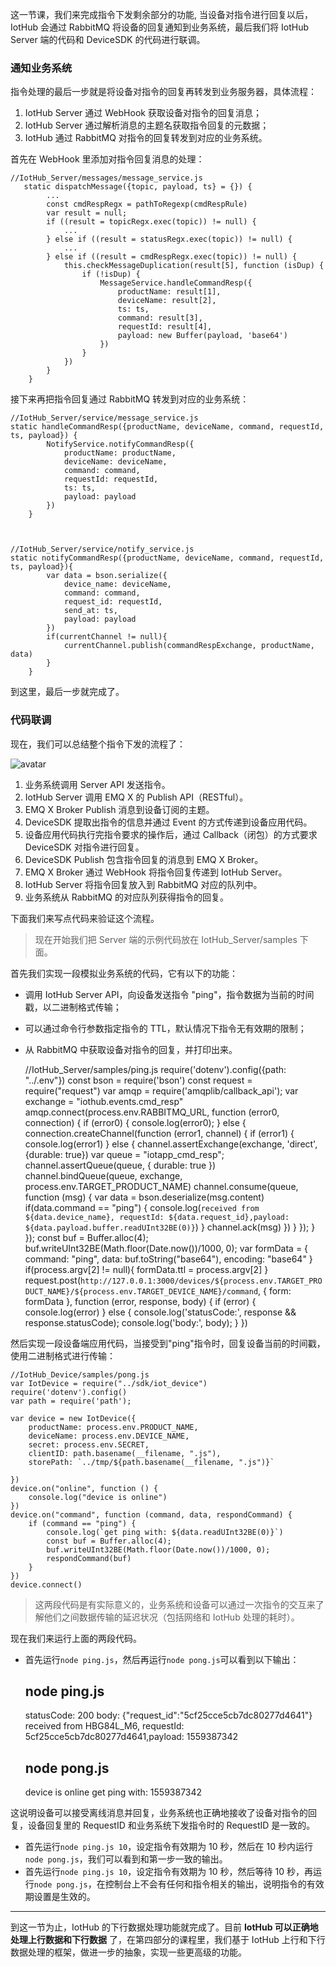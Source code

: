 这一节课，我们来完成指令下发剩余部分的功能, 当设备对指令进行回复以后，IotHub 会通过 RabbitMQ 将设备的回复通知到业务系统，最后我们将
IotHub Server 端的代码和 DeviceSDK 的代码进行联调。

### 通知业务系统

指令处理的最后一步就是将设备对指令的回复再转发到业务服务器，具体流程：

  1. IotHub Server 通过 WebHook 获取设备对指令的回复消息；
  2. IotHub Server 通过解析消息的主题名获取指令回复的元数据；
  3. IotHub 通过 RabbitMQ 对指令的回复转发到对应的业务系统。

首先在 WebHook 里添加对指令回复消息的处理：

    
    
    //IotHub_Server/messages/message_service.js
       static dispatchMessage({topic, payload, ts} = {}) {
            ...
            const cmdRespRegx = pathToRegexp(cmdRespRule)
            var result = null;
            if ((result = topicRegx.exec(topic)) != null) {
                ...
            } else if ((result = statusRegx.exec(topic)) != null) {
                ...
            } else if ((result = cmdRespRegx.exec(topic)) != null) {
                this.checkMessageDuplication(result[5], function (isDup) {
                    if (!isDup) {
                        MessageService.handleCommandResp({
                            productName: result[1],
                            deviceName: result[2],
                            ts: ts,
                            command: result[3],
                            requestId: result[4],
                            payload: new Buffer(payload, 'base64')
                        })
                    }
                })
            }
        }
    

接下来再把指令回复通过 RabbitMQ 转发到对应的业务系统：

    
    
    //IotHub_Server/service/message_service.js
    static handleCommandResp({productName, deviceName, command, requestId, ts, payload}) {
            NotifyService.notifyCommandResp({
                productName: productName,
                deviceName: deviceName,
                command: command,
                requestId: requestId,
                ts: ts,
                payload: payload
            })
        }
    
    
    
    //IotHub_Server/service/notify_service.js
    static notifyCommandResp({productName, deviceName, command, requestId, ts, payload}){
            var data = bson.serialize({
                device_name: deviceName,
                command: command,
                request_id: requestId,
                send_at: ts,
                payload: payload
            })
            if(currentChannel != null){
                currentChannel.publish(commandRespExchange, productName, data)
            }
        }
    

到这里，最后一步就完成了。

### 代码联调

现在，我们可以总结整个指令下发的流程了：

![avatar](https://images.gitbook.cn/FlSWxQUxzLjJDP0uUCIoz3g2Q9fJ)

  1. 业务系统调用 Server API 发送指令。
  2. IotHub Server 调用 EMQ X 的 Publish API（RESTful）。
  3. EMQ X Broker Publish 消息到设备订阅的主题。
  4. DeviceSDK 提取出指令的信息并通过 Event 的方式传递到设备应用代码。
  5. 设备应用代码执行完指令要求的操作后，通过 Callback（闭包）的方式要求 DeviceSDK 对指令进行回复。
  6. DeviceSDK Publish 包含指令回复的消息到 EMQ X Broker。
  7. EMQ X Broker 通过 WebHook 将指令回复传递到 IotHub Server。
  8. IotHub Server 将指令回复放入到 RabbitMQ 对应的队列中。
  9. 业务系统从 RabbitMQ 的对应队列获得指令的回复。

下面我们来写点代码来验证这个流程。

> 现在开始我们把 Server 端的示例代码放在 IotHub_Server/samples 下面。

首先我们实现一段模拟业务系统的代码，它有以下的功能：

  * 调用 IotHub Server API，向设备发送指令 "ping"，指令数据为当前的时间戳，以二进制格式传输；
  * 可以通过命令行参数指定指令的 TTL，默认情况下指令无有效期的限制；
  * 从 RabbitMQ 中获取设备对指令的回复，并打印出来。

    
    
    //IotHub_Server/samples/ping.js
    require('dotenv').config({path: "../.env"})
    const bson = require('bson')
    const request = require("request")
    var amqp = require('amqplib/callback_api');
    var exchange = "iothub.events.cmd_resp"
    amqp.connect(process.env.RABBITMQ_URL, function (error0, connection) {
        if (error0) {
            console.log(error0);
        } else {
            connection.createChannel(function (error1, channel) {
                if (error1) {
                    console.log(error1)
                } else {
                    channel.assertExchange(exchange, 'direct', {durable: true})
                    var queue = "iotapp_cmd_resp";
                    channel.assertQueue(queue, {
                        durable: true
                    })
                    channel.bindQueue(queue, exchange, process.env.TARGET_PRODUCT_NAME)
                    channel.consume(queue, function (msg) {
                        var data = bson.deserialize(msg.content)
                        if(data.command == "ping") {
                            console.log(`received from ${data.device_name}, requestId: ${data.request_id},payload: ${data.payload.buffer.readUInt32BE(0)}`)
                        }
                        channel.ack(msg)
                    })
                }
            });
        }
    });
    const buf = Buffer.alloc(4);
    buf.writeUInt32BE(Math.floor(Date.now())/1000, 0);
    var formData = {
        command: "ping",
        data: buf.toString("base64"),
        encoding: "base64"
    }
    if(process.argv[2] != null){
        formData.ttl = process.argv[2]
    }
    request.post(`http://127.0.0.1:3000/devices/${process.env.TARGET_PRODUCT_NAME}/${process.env.TARGET_DEVICE_NAME}/command`, {
        form: formData
    }, function (error, response, body) {
        if (error) {
            console.log(error)
        } else {
            console.log('statusCode:', response && response.statusCode);
            console.log('body:', body);
        }
    })
    

然后实现一段设备端应用代码，当接受到"ping"指令时，回复设备当前的时间戳，使用二进制格式进行传输：

    
    
    //IotHub_Device/samples/pong.js
    var IotDevice = require("../sdk/iot_device")
    require('dotenv').config()
    var path = require('path');
    
    var device = new IotDevice({
        productName: process.env.PRODUCT_NAME,
        deviceName: process.env.DEVICE_NAME,
        secret: process.env.SECRET,
        clientID: path.basename(__filename, ".js"),
        storePath: `../tmp/${path.basename(__filename, ".js")}`
    
    })
    device.on("online", function () {
        console.log("device is online")
    })
    device.on("command", function (command, data, respondCommand) {
        if (command == "ping") {
            console.log(`get ping with: ${data.readUInt32BE(0)}`)
            const buf = Buffer.alloc(4);
            buf.writeUInt32BE(Math.floor(Date.now())/1000, 0);
            respondCommand(buf)
        }
    })
    device.connect()
    

> 这两段代码是有实际意义的，业务系统和设备可以通过一次指令的交互来了解他们之间数据传输的延迟状况（包括网络和 IotHub 处理的耗时）。

现在我们来运行上面的两段代码。

  * 首先运行`node ping.js`，然后再运行`node pong.js`可以看到以下输出：

    
    
    ## node ping.js
    statusCode: 200
    body: {"request_id":"5cf25cce5cb7dc80277d4641"}
    received from HBG84L_M6, requestId: 5cf25cce5cb7dc80277d4641,payload: 1559387342
    
    
    
    ## node pong.js
    device is online
    get ping with: 1559387342
    

这说明设备可以接受离线消息并回复，业务系统也正确地接收了设备对指令的回复，设备回复里的 RequestID 和业务系统下发指令时的 RequestID
是一致的。

  * 首先运行`node ping.js 10`，设定指令有效期为 10 秒，然后在 10 秒内运行`node pong.js`，我们可以看到和第一步一致的输出。
  * 首先运行`node ping.js 10`，设定指令有效期为 10 秒，然后等待 10 秒，再运行`node pong.js`，在控制台上不会有任何和指令相关的输出，说明指令的有效期设置是生效的。

* * *

到这一节为止，IotHub 的下行数据处理功能就完成了。目前 **IotHub 可以正确地处理上行数据和下行数据** 了，在第四部分的课程里，我们基于
IotHub 上行和下行数据处理的框架，做进一步的抽象，实现一些更高级的功能。

